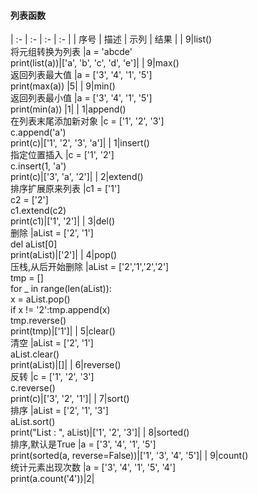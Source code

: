 #### 列表函数
| :-   | :-   | :-   | :-   |
| 序号 | 描述 | 示列     | 结果     |
| 9|list() <br> 将元组转换为列表       |a = 'abcde' <br> print(list(a))|['a', 'b', 'c', 'd', 'e']|
| 9|max() <br> 返回列表最大值          |a = ['3', '4', '1', '5'] <br> print(max(a))     |5|
| 9|min() <br> 返回列表最小值          |a = ['3', '4', '1', '5'] <br> print(min(a))     |1|
| 1|append() <br> 在列表末尾添加新对象 |c = ['1', '2', '3'] <br> c.append('a') <br> print(c)|['1', '2', '3', 'a']|
| 1|insert() <br> 指定位置插入         |c = ['1', '2'] <br> c.insert(1, 'a') <br> print(c)|['3', 'a', '2']|
| 2|extend() <br> 排序扩展原来列表     |c1 = ['1'] <br> c2 = ['2'] <br> c1.extend(c2) <br> print(c1)|['1', '2']|
| 3|del() <br> 删除                    |aList = ['2', '1'] <br> del aList[0] <br> print(aList)|['2']|
| 4|pop() <br> 压栈,从后开始删除       |aList = ['2','1','2','2'] <br> tmp = [] <br> for _ in range(len(aList)): <br>     x = aList.pop() <br>     if x != '2':tmp.append(x) <br> tmp.reverse() <br> print(tmp)|['1']|
| 5|clear() <br> 清空                  |aList = ['2', '1'] <br> aList.clear() <br> print(aList)|[]|
| 6|reverse() <br> 反转                |c = ['1', '2', '3'] <br> c.reverse() <br> print(c)|['3', '2', '1']|
| 7|sort() <br> 排序                   |aList = ['2', '1', '3'] <br> aList.sort() <br> print("List : ", aList)|['1', '2', '3']|
| 8|sorted() <br> 排序,默认是True      |a = ['3', '4', '1', '5'] <br> print(sorted(a, reverse=False))|['1', '3', '4', '5']|
| 9|count() <br> 统计元素出现次数      |a = ['3', '4', '1', '5', '4'] <br> print(a.count('4'))|2|
